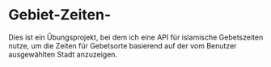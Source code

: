 # Gebiet-Zeiten-
Dies ist ein Übungsprojekt, bei dem ich eine API für islamische Gebetszeiten nutze, um die Zeiten für Gebetsorte basierend auf der vom Benutzer ausgewählten Stadt anzuzeigen.
